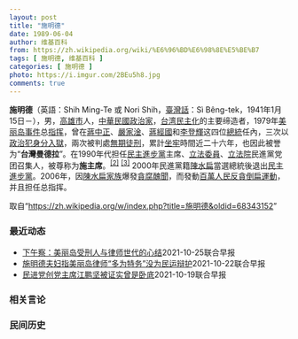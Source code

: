 ```yaml
---
layout: post
title: "施明德"
date: 1989-06-04
author: 维基百科
from: https://zh.wikipedia.org/wiki/%E6%96%BD%E6%98%8E%E5%BE%B7
tags: [ 施明德, 维基百科 ]
categories: [ 施明德 ]
photo: https://i.imgur.com/2BEu5h8.jpg
comments: true
---
```

<div class="mw-parser-output">
<p><b>施明德</b>（英語：<span lang="en">Shih Ming-Te 或 Nori Shih</span>，<a href="/wiki/%E8%87%BA%E7%81%A3%E8%A9%B1" title="臺灣話">臺灣話</a>：<span lang="nan"><style data-mw-deduplicate="TemplateStyles:r58929728">.mw-parser-output .sans-serif{font-family:-apple-system,BlinkMacSystemFont,"Segoe UI",Roboto,Lato,"Helvetica Neue",Helvetica,Arial,sans-serif}</style><span class="sans-serif"><span lang="nan">Sì Bêng-tek</span></span></span>，1941年1月15日<span class="useeditintro" title="Template:BLP editintro">－</span>），男，<a href="/wiki/%E9%AB%98%E9%9B%84%E5%B8%82" title="高雄市">高雄市</a>人，<a href="/wiki/%E4%B8%AD%E8%8F%AF%E6%B0%91%E5%9C%8B" title="中華民國">中華民國</a><a href="/wiki/%E6%94%BF%E6%B2%BB%E5%AE%B6" title="政治家">政治家</a>，<a href="/wiki/%E5%8F%B0%E7%81%A3%E6%B0%91%E4%B8%BB%E5%8C%96" class="mw-redirect" title="台灣民主化">台湾民主化</a>的主要缔造者，1979年<a href="/wiki/%E7%BE%8E%E4%B8%BD%E5%B2%9B%E4%BA%8B%E4%BB%B6" class="mw-redirect" title="美丽岛事件">美丽岛事件</a>总<a href="/wiki/%E6%8C%87%E6%8C%A5" class="mw-redirect mw-disambig" title="指挥">指挥</a>，曾在<a href="/wiki/%E8%94%A3%E4%B8%AD%E6%AD%A3" title="蔣中正">蔣中正</a>、<a href="/wiki/%E5%9A%B4%E5%AE%B6%E6%B7%A6" title="嚴家淦">嚴家淦</a>、<a href="/wiki/%E8%94%A3%E7%B6%93%E5%9C%8B" title="蔣經國">蔣經國</a>和<a href="/wiki/%E6%9D%8E%E7%99%BB%E8%BC%9D" title="李登輝">李登輝</a>这四位<a href="/wiki/%E4%B8%AD%E8%8F%AF%E6%B0%91%E5%9C%8B%E7%B8%BD%E7%B5%B1" title="中華民國總統">總統</a>任內，三次以<a href="/wiki/%E6%94%BF%E6%B2%BB%E7%8A%AF" title="政治犯">政治犯</a><a href="/wiki/%E8%BA%AB%E5%88%86" class="mw-redirect" title="身分">身分</a><a href="/wiki/%E5%85%A5%E7%8D%84" class="mw-redirect" title="入獄">入獄</a>，兩次被判處<a href="/wiki/%E7%84%A1%E6%9C%9F%E5%BE%92%E5%88%91" title="無期徒刑">無期徒刑</a>，累計<a href="/wiki/%E5%9D%90%E7%89%A2" class="mw-redirect mw-disambig" title="坐牢">坐牢</a>時間近二十六年，也因此被誉为“<b>台灣曼德拉</b>”。在1990年代担任<a href="/wiki/%E6%B0%91%E4%B8%BB%E9%80%B2%E6%AD%A5%E9%BB%A8" title="民主進步黨">民主進步黨</a>主席、<a href="/wiki/%E7%AB%8B%E6%B3%95%E9%99%A2#立法委員" title="立法院">立法委員</a>、<a href="/wiki/%E7%AB%8B%E6%B3%95%E9%99%A2" title="立法院">立法院</a>民進黨党团召集人，被尊称为<b>施主席</b>。<sup id="cite_ref-2" class="reference"><a href="#cite_note-2">[2]</a></sup> <sup id="cite_ref-3" class="reference"><a href="#cite_note-3">[3]</a></sup> 2000年民進黨籍<a href="/wiki/%E9%99%B3%E6%B0%B4%E6%89%81" title="陳水扁">陳水扁</a>當選總統後退出<a href="/wiki/%E6%B0%91%E4%B8%BB%E9%80%B2%E6%AD%A5%E9%BB%A8" title="民主進步黨">民主進步黨</a>。2006年，因<a href="/wiki/%E9%99%B3%E6%B0%B4%E6%89%81%E5%AE%B6%E6%97%8F" class="mw-redirect" title="陳水扁家族">陳水扁家族</a>爆發<a href="/wiki/%E6%89%81%E5%AE%B6%E5%BC%8A%E6%A1%88" class="mw-disambig" title="扁家弊案">貪腐醜聞</a>，而發動<a href="/wiki/%E7%99%BE%E8%90%AC%E4%BA%BA%E6%B0%91%E5%8F%8D%E8%B2%AA%E5%80%92%E6%89%81%E9%81%8B%E5%8B%95" class="mw-redirect" title="百萬人民反貪倒扁運動">百萬人民反貪倒扁運動</a>，并且担任总指挥。
</p>
</div><noscript><img src="//zh.wikipedia.org/wiki/Special:CentralAutoLogin/start?type=1x1" alt="" title="" width="1" height="1" style="border: none; position: absolute;"></noscript>
<div class="printfooter">取自“<a dir="ltr" href="https://zh.wikipedia.org/w/index.php?title=施明德&amp;oldid=68343152">https://zh.wikipedia.org/w/index.php?title=施明德&amp;oldid=68343152</a>”</div><div id="recent-news"><h3>最近动态</h3><ul><li><a href="https://nodebe4.github.io/waimei/2021-10-25/%E4%B8%8B%E5%8D%88%E5%AF%9F-%E7%BE%8E%E4%B8%BD%E5%B2%9B%E5%8F%97%E5%88%91%E4%BA%BA%E4%B8%8E%E5%BE%8B%E5%B8%88%E4%B8%96%E4%BB%A3%E7%9A%84%E5%BF%83%E7%BB%93" title="下午察：美丽岛受刑人与律师世代的心结—— 台湾驻日本代表谢长廷（左）和民进党前主席施明德为“卧底”争议而隔空互呛。（自由时报） 苏贞昌、谢长廷当年都是蒋经国的“特务”？ 台湾民进党前主席、美丽岛...">下午察：美丽岛受刑人与律师世代的心结</a><time>2021-10-25</time><a class="tag">联合早报</a></li>
<li><a href="https://nodebe4.github.io/waimei/2021-10-22/%E6%96%BD%E6%98%8E%E5%BE%B7%E5%A4%AB%E5%A6%87%E6%8C%87%E7%BE%8E%E4%B8%BD%E5%B2%9B%E5%BE%8B%E5%B8%88-%E5%A4%9A%E4%B8%BA%E7%89%B9%E5%8A%A1-%E6%B2%A1%E4%B8%BA%E6%B0%91%E8%BF%90%E8%BE%A9%E6%8A%A4" title="施明德夫妇指美丽岛律师“多为特务”没为民运辩护—— 民进党“线民”风波延烧，民进党前主席施明德昨晚指控，美丽岛事件中的十五位辩护律师，没一位在法庭上替民主运动辩护。其妻更直言，除了尤清、吕传胜外...">施明德夫妇指美丽岛律师“多为特务”没为民运辩护</a><time>2021-10-22</time><a class="tag">联合早报</a></li>
<li><a href="https://nodebe4.github.io/waimei/2021-10-19/%E6%B0%91%E8%BF%9B%E5%85%9A%E5%88%9B%E5%85%9A%E4%B8%BB%E5%B8%AD%E6%B1%9F%E9%B9%8F%E5%9D%9A%E8%A2%AB%E8%AF%81%E5%AE%9E%E6%9B%BE%E6%98%AF%E5%8D%A7%E5%BA%95" title="民进党创党主席江鹏坚被证实曾是卧底—— 台湾民进党前主席施明德今天（19日）证实，创党主席江鹏坚在过世前一年告诉他，自己是调查局训练班出身，并曾对党外人士进行监控。 据台湾《联合报》报道，施明德...">民进党创党主席江鹏坚被证实曾是卧底</a><time>2021-10-19</time><a class="tag">联合早报</a></li>
</ul></div><div id="open-opinion"><h3>相关言论</h3><ul></ul></div><div id="mjls-record"><h3>民间历史</h3><ul></ul></div>